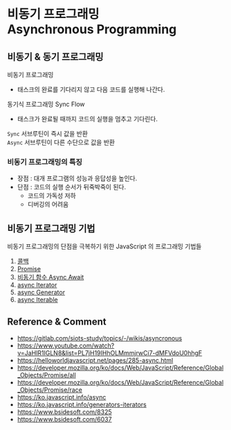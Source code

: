 # 비동기 프로그래밍 <br> Asynchronous Programming

## 비동기 & 동기 프로그래밍
비동기 프로그래밍 
- 태스크의 완료를 기다리지 않고 다음 코드를 실행해 나간다.

동기식 프로그래밍 Sync Flow
- 태스크가 완료될 때까지 코드의 실행을 멈추고 기다린다.

`Sync` 서브루틴이 즉시 값을 반환   
`Async` 서브루틴이 다른 수단으로 값을 반환


### 비동기 프로그래밍의 특징
- 장점 : 대개 프로그램의 성능과 응답성을 높인다.
- 단점 : 코드의 실행 순서가 뒤죽박죽이 된다.
    - 코드의 가독성 저하
    - 디버깅의 어려움
    
## 비동기 프로그래밍 기법
비동기 프로그래밍의 단점을 극복하기 위한 JavaScript 의 프로그래밍 기법들

1. [콜백](./콜백%20Callback)
1. [Promise](./Promise)
1. [비동기 함수 Async Await](./비동기%20함수%20Async%20Await)
1. [async Iterator](./Async%20Iterator)
1. [async Generator](./Async%20Generator)
1. [async Iterable](./Async%20Iterable)


Reference & Comment
--
- https://gitlab.com/siots-study/topics/-/wikis/asyncronous
- https://www.youtube.com/watch?v=JaHlR1IGLN8&list=PL7jH19IHhOLMmmjrwCi7-dMFVdoU0hhgF
- https://helloworldjavascript.net/pages/285-async.html
- https://developer.mozilla.org/ko/docs/Web/JavaScript/Reference/Global_Objects/Promise/all
- https://developer.mozilla.org/ko/docs/Web/JavaScript/Reference/Global_Objects/Promise/race
- https://ko.javascript.info/async
- https://ko.javascript.info/generators-iterators
- https://www.bsidesoft.com/8325
- https://www.bsidesoft.com/6037
